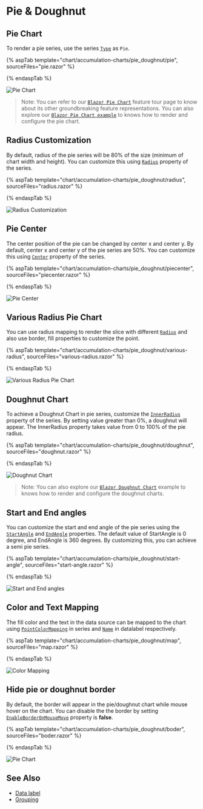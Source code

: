 # Pie & Doughnut

## Pie Chart

To render a pie series, use the series [`Type`](https://help.syncfusion.com/cr/blazor/Syncfusion.Blazor.Charts.AccumulationChartSeries.html#Syncfusion_Blazor_Charts_AccumulationChartSeries_Type)
as `Pie`.

{% aspTab template="chart/accumulation-charts/pie_doughnut/pie", sourceFiles="pie.razor" %}

{% endaspTab %}

![Pie Chart](../images/pie-dough-nut/pie-razor.png)

> Note: You can refer to our [`Blazor Pie Chart`](https://www.syncfusion.com/blazor-components/blazor-charts/chart-types/pie-chart) feature tour page to know about its other groundbreaking feature representations. You can also explore our [`Blazor Pie Chart example`](https://blazor.syncfusion.com/demos/chart/pie) to knows how to render and configure the pie chart.

## Radius Customization

By default, radius of the pie series will be 80% of the size (minimum of chart width and height).
You can customize this using [`Radius`](https://help.syncfusion.com/cr/blazor/Syncfusion.Blazor.Charts.AccumulationChartSeries.html#Syncfusion_Blazor_Charts_AccumulationChartSeries_Radius)
property of the series.

{% aspTab template="chart/accumulation-charts/pie_doughnut/radius", sourceFiles="radius.razor" %}

{% endaspTab %}

![Radius Customization](../images/pie-dough-nut/radius-razor.png)

## Pie Center

The center position of the pie can be changed by center x and center y. By default, center x and center y of the pie series are 50%. You can customize this using [`Center`](https://help.syncfusion.com/cr/blazor/Syncfusion.Blazor.Charts.AccumulationChartModel.html#Syncfusion_Blazor_Charts_AccumulationChartModel_Center) property of the series.

{% aspTab template="chart/accumulation-charts/pie_doughnut/piecenter", sourceFiles="piecenter.razor" %}

{% endaspTab %}

![Pie Center](../images/pie-dough-nut/piecenter-razor.png)

## Various Radius Pie Chart

You can use radius mapping to render the slice with different [`Radius`](https://help.syncfusion.com/cr/blazor/Syncfusion.Blazor.Charts.AccumulationChartSeries.html#Syncfusion_Blazor_Charts_AccumulationChartSeries_Radius) and also use border, fill properties to customize the point.

{% aspTab template="chart/accumulation-charts/pie_doughnut/various-radius", sourceFiles="various-radius.razor" %}

{% endaspTab %}

![Various Radius Pie Chart](../images/pie-dough-nut/various-radius-razor.png)

## Doughnut Chart

To achieve a Doughnut Chart in pie series, customize the [`InnerRadius`](https://help.syncfusion.com/cr/blazor/Syncfusion.Blazor.Charts.AccumulationChartSeries.html#Syncfusion_Blazor_Charts_AccumulationChartSeries_InnerRadius) property of the series. By setting value greater than 0%, a doughnut will appear.
The InnerRadius property takes value from 0 to 100% of the pie radius.

{% aspTab template="chart/accumulation-charts/pie_doughnut/doughnut", sourceFiles="doughnut.razor" %}

{% endaspTab %}

![Doughnut Chart](../images/pie-dough-nut/doughnut-razor.png)

> Note: You can also explore our [`Blazor Doughnut Chart`](https://blazor.syncfusion.com/demos/chart/donut) example to knows how to render and configure the doughnut charts.

## Start and End angles

You can customize the start and end angle of the pie series using the
[`StartAngle`](https://help.syncfusion.com/cr/blazor/Syncfusion.Blazor.Charts.AccumulationChartSeries.html#Syncfusion_Blazor_Charts_AccumulationChartSeries_StartAngle) and
[`EndAngle`](https://help.syncfusion.com/cr/blazor/Syncfusion.Blazor.Charts.AccumulationChartSeries.html#Syncfusion_Blazor_Charts_AccumulationChartSeries_EndAngle)
properties. The default value of  StartAngle is 0 degree, and EndAngle is 360 degrees. By customizing this,
you can achieve a semi pie series.

{% aspTab template="chart/accumulation-charts/pie_doughnut/start-angle", sourceFiles="start-angle.razor" %}

{% endaspTab %}

![Start and End angles](../images/pie-dough-nut/start-angle-razor.png)

## Color and Text Mapping

The fill color and the text in the data source can be mapped to the chart using [`PointColorMapping`](https://help.syncfusion.com/cr/blazor/Syncfusion.Blazor.Charts.AccumulationChartSeries.html#Syncfusion_Blazor_Charts_AccumulationChartSeries_PointColorMapping) in series and [`Name`](https://help.syncfusion.com/cr/blazor/Syncfusion.Blazor.Charts.AccumulationDataLabelSettings.html#Syncfusion_Blazor_Charts_AccumulationDataLabelSettings_Name) in datalabel respectively.

{% aspTab template="chart/accumulation-charts/pie_doughnut/map", sourceFiles="map.razor" %}

{% endaspTab %}

![Color Mapping](../images/pie-dough-nut/map-razor.png)

## Hide pie or doughnut border

By default, the border will appear in the pie/doughnut chart while mouse hover on the chart. You can disable the the border by setting [`EnableBorderOnMouseMove`](https://help.syncfusion.com/cr/blazor/Syncfusion.Blazor.Charts.SfAccumulationChart.html#Syncfusion_Blazor_Charts_SfAccumulationChart_EnableBorderOnMouseMove)
property is **false**.

{% aspTab template="chart/accumulation-charts/pie_doughnut/boder", sourceFiles="boder.razor" %}

{% endaspTab %}

![Pie Chart](../images/pie-dough-nut/pie-razor.png)

## See Also

* [Data label](../data-label/)
* [Grouping](../grouping/)